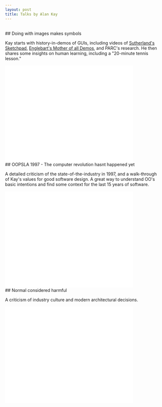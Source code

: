 ```yaml
---
layout: post
title: Talks by Alan Kay
---
```


<br>
## Doing with images makes symbols

Kay starts with history-in-demos of GUIs, including videos of [Sutherland's Sketchpad](http://en.wikipedia.org/wiki/Sketchpad), [Englebart's Mother of all Demos](http://en.wikipedia.org/wiki/The_Mother_of_All_Demos), and PARC's research. He then shares some insights on human learning, including a "20-minute tennis lesson."

<iframe width="420" height="315" src="//www.youtube.com/embed/kzDpfk8YhlE" frameborder="0" allowfullscreen></iframe>

<br>
## OOPSLA 1997 - The computer revolution hasnt happened yet

A detailed criticism of the state-of-the-industry in 1997, and a walk-through of Kay's values for good software design. A great way to understand OO's basic intentions and find some context for the last 15 years of software.

<iframe width="420" height="315" src="//www.youtube.com/embed/oKg1hTOQXoY" frameborder="0" allowfullscreen></iframe>

<br>
## Normal considered harmful

A criticism of industry culture and modern architectural decisions.

<iframe width="420" height="315" src="//www.youtube.com/embed/FvmTSpJU-Xc" frameborder="0" allowfullscreen></iframe>


<br>